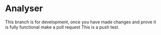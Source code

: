 # Analyser

This branch is for development, once you have made changes and prove it is fully functional make a pull request
This is a push test.
